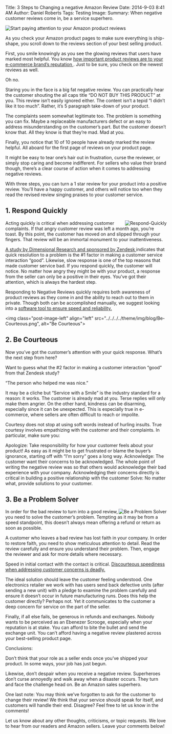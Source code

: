 Title: 3 Steps to Changing a negative Amazon Review 
Date: 2014-9-03 8:41 AM
Author: Daniel Roberts
Tags: Testing
Image:
Summary: When negative customer reviews come in, be a service superhero.


<body>
<img class="post-image-center" align="center" src="../../../../theme/img/blog/3-Steps-to-Changing-a-negative-Amazon-Review.png", alt="Start paying attention to your Amazon product reviews">
<div class="col-xs-12">

As you check your Amazon product pages to make sure everything is ship-shape, you scroll down to the reviews section of your best selling product.

First, you smile knowingly as you see the glowing reviews that users have marked most helpful. You know <a href=/Start-paying-attention-to-your-Amazon-Product-Reviews.html> how important product reviews are to your e-commerce brand’s reputation </a>. Just to be sure, you check on the newest reviews as well.

Oh no.

Staring you in the face is a big fat negative review. You can practically hear the customer shouting the all caps title “DO NOT BUY THIS PRODUCT” at you. This review isn’t easily ignored either. The content isn’t a tepid “I didn’t like it too much”. Rather, it’s 5 paragraph take-down of your product.

The complaints seem somewhat legitimate too. The problem is something you can fix. Maybe a replaceable manufacturers defect or an easy to address misunderstanding on the customer’s part.  But the customer doesn’t know that. All they know is that they’re mad. Mad at you.

Finally, you notice that 10 of 10 people have already marked the review helpful. All aboard for the first page of reviews on your product page.

It might be easy to tear one’s hair out in frustration, curse the reviewer, or simply stop caring and become indifferent. For sellers who value their brand though, there’s a clear course of action when it comes to addressing negative reviews.

With three steps,  you can turn a 1 star review for your product into a positive review. You’ll have a happy customer, and others will notice too when they read the revised review singing praises to your customer service.

<h2> 1. Respond Quickly </h2>
<img class="post-image-right" align="right" src="../../../../theme/img/blog/Respond-Quickly.png", alt="Respond-Quickly">
Acting quickly is critical when addressing customer complaints. If that angry customer review was left a month ago, you’re toast. By this point, the customer has moved on and slipped through your fingers. That review will be an immortal monument to your inattentiveness.

<a href=http://www.zendesk.com/resources/customer-service-and-lifetime-customer-value>A study by Dimensional Research and sponsored by Zendesk </a> indicates that quick resolution to a problem is the #1 factor in making a customer service interaction “good”. Likewise, slow response is one of the top reasons that made customer service bad.
If you respond quickly, the customer will notice. No matter how angry they might be with your product, a response from the seller can only be a positive in their eyes. You’ve got their attention, which is always the hardest step.

Responding to Negative Reviews quickly requires both awareness of product reviews as they come in and the ability to reach out to them in private. Though both can be accomplished manually, we suggest looking into a  <a href= /customer-reviews.html>  software tool to ensure speed and reliability. </a>

<img class="post-image-left" align="left" src="../../../../theme/img/blog/Be-Courteous.png", alt="Be Courteous">
<h2> 2. Be Courteous </h2>
Now you’ve got the customer’s attention with your quick response. What’s the next step from here?

Want to guess what the #2 factor in making a customer interaction “good” from that Zendesk study?

“The person who helped me was nice.”

It may be a cliche but “Service with a Smile” is the industry standard for a reason: it works. The customer is already mad at you. Terse replies will only make them angrier. On the other hand, kindness can be disarming, especially since it can be unexpected. This is especially true in e-commerce, where sellers are often difficult to reach or impolite.

Courtesy does not stop at using soft words instead of hurling insults. True courtesy involves empathizing with the customer and their complaints. In particular, make sure you:

Apologize: Take responsibility for how your customer feels about your product! As easy as it might be to get frustrated or blame the buyer’s ignorance, starting off with “I’m sorry” goes a long way.
Acknowledge: The customer want their concerns to be acknowledged. The whole point of writing the negative review was so that others would acknowledge their bad experience with your company. Acknowledging their concerns directly is critical in building a positive relationship with the customer
Solve: No matter what, provide solutions to your customer.

<h2> 3. Be a Problem Solver </h2>
<img class="post-image-right" align="right" src="../../../../theme/img/blog/Be-a-Problem-Solver.png", alt="Be a Problem Solver">
In order for the bad review to turn into a good review, you need to solve the customer’s problem. Tempting as it may be from a speed standpoint, this doesn’t always mean offering a refund or return as soon as possible.

A customer who leaves a bad review has lost faith in your company. In order to restore faith, you need to show meticulous attention to detail. Read the review carefully and ensure you understand their problem. Then, engage the reviewer and ask for more details where necessary.

Speed in initial contact with the contact is critical. <a href=http://www.helpscout.net/blog/speed-kills/> Discourteous speediness when addressing customer concerns is deadly. </a>

The ideal solution should leave the customer feeling understood. One electronics retailer we work with has users send back defective units (after sending a new unit) with a pledge to examine the problem carefully and ensure it doesn’t occur in future manufacturing runs. Does this help the customer directly? Perhaps not. Yet it communicates to the customer a deep concern for service on the part of the seller.

Finally, if all else fails, be generous in refunds and exchanges. Nobody wants to be perceived as an Ebenezer Scrooge, especially when your reputation is at stake. You can afford to bite the bullet and send the exchange unit. You can’t afford having a negative review plastered across your best-selling product page.

Conclusions:

Don’t think that your role as a seller ends once you’ve shipped your product. In some ways, your job has just begun.

Likewise, don’t despair when you receive a negative review. Superheroes don’t curse annoyedly and walk away when a disaster occurs. They turn and face the challenge head on. Be an Amazon sales superhero.

One last note: You may think we’ve forgotten to ask for the customer to change their review! We think that your service should speak for itself, and customers will handle their end. Disagree? Feel free to let us know in the comments!

Let us know about any other thoughts, criticisms, or topic requests. We love to hear from our readers and Amazon sellers. Leave your comments below!
</div>

